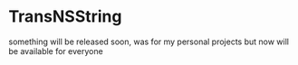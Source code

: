 # TransNSString
something will be released soon, was for my personal projects but now will be available for everyone
